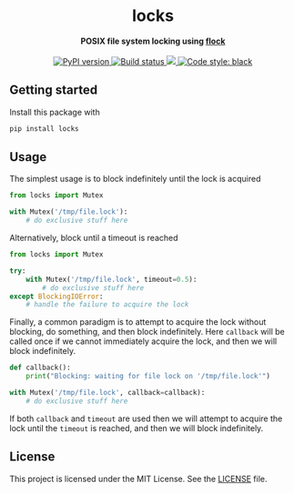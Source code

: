<h1 align="center">locks</h1>
<div align="center">
  <strong>POSIX file system locking using <a href="https://linux.die.net/man/2/flock">flock</a></strong>
</div>
<br />
<div align="center">
  <a href="https://pypi.org/project/locks/">
    <img src="https://img.shields.io/pypi/v/locks" alt="PyPI version" />
  </a>
  <a href="https://github.com/rossmacarthur/locks/actions?query=workflow%3Abuild">
    <img src="https://img.shields.io/github/workflow/status/rossmacarthur/locks/build/master" alt="Build status" />
  </a>
  <a href="https://codecov.io/gh/rossmacarthur/locks" alt="Code coverage">
    <img src="https://img.shields.io/codecov/c/github/rossmacarthur/locks" />
  </a>
  <a href="https://github.com/psf/black">
    <img src="https://img.shields.io/badge/code%20style-black-101010.svg" alt="Code style: black" />
  </a>
</div>

## Getting started

Install this package with

```sh
pip install locks
```

## Usage

The simplest usage is to block indefinitely until the lock is acquired

```python
from locks import Mutex

with Mutex('/tmp/file.lock'):
    # do exclusive stuff here
```

Alternatively, block until a timeout is reached

```python
from locks import Mutex

try:
    with Mutex('/tmp/file.lock', timeout=0.5):
        # do exclusive stuff here
except BlockingIOError:
    # handle the failure to acquire the lock
```

Finally, a common paradigm is to attempt to acquire the lock without blocking,
do something, and then block indefinitely. Here `callback` will be called once
if we cannot immediately acquire the lock, and then we will block indefinitely.

```python
def callback():
    print("Blocking: waiting for file lock on '/tmp/file.lock'")

with Mutex('/tmp/file.lock', callback=callback):
    # do exclusive stuff here
```

If both `callback` and `timeout` are used then we will attempt to
acquire the lock until the `timeout` is reached, and then we will block
indefinitely.

## License

This project is licensed under the MIT License. See the [LICENSE] file.

[LICENSE]: LICENSE
